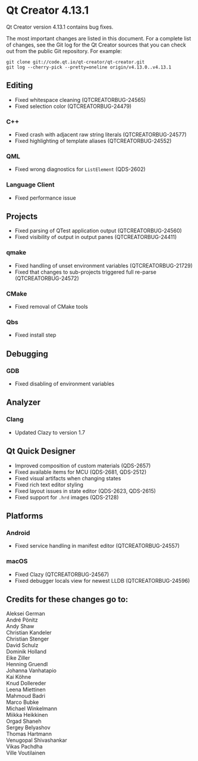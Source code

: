 Qt Creator 4.13.1
=================

Qt Creator version 4.13.1 contains bug fixes.

The most important changes are listed in this document. For a complete
list of changes, see the Git log for the Qt Creator sources that
you can check out from the public Git repository. For example:

    git clone git://code.qt.io/qt-creator/qt-creator.git
    git log --cherry-pick --pretty=oneline origin/v4.13.0..v4.13.1

Editing
-------

* Fixed whitespace cleaning (QTCREATORBUG-24565)
* Fixed selection color (QTCREATORBUG-24479)

### C++

* Fixed crash with adjacent raw string literals (QTCREATORBUG-24577)
* Fixed highlighting of template aliases (QTCREATORBUG-24552)

### QML

* Fixed wrong diagnostics for `ListElement` (QDS-2602)

### Language Client

* Fixed performance issue

Projects
--------

* Fixed parsing of QTest application output (QTCREATORBUG-24560)
* Fixed visibility of output in output panes (QTCREATORBUG-24411)

### qmake

* Fixed handling of unset environment variables (QTCREATORBUG-21729)
* Fixed that changes to sub-projects triggered full re-parse
  (QTCREATORBUG-24572)

### CMake

* Fixed removal of CMake tools

### Qbs

* Fixed install step

Debugging
---------

### GDB

* Fixed disabling of environment variables

Analyzer
--------

### Clang

* Updated Clazy to version 1.7

Qt Quick Designer
-----------------

* Improved composition of custom materials (QDS-2657)
* Fixed available items for MCU (QDS-2681, QDS-2512)
* Fixed visual artifacts when changing states
* Fixed rich text editor styling
* Fixed layout issues in state editor (QDS-2623, QDS-2615)
* Fixed support for `.hrd` images (QDS-2128)

Platforms
---------

### Android

* Fixed service handling in manifest editor (QTCREATORBUG-24557)

### macOS

* Fixed Clazy (QTCREATORBUG-24567)
* Fixed debugger locals view for newest LLDB (QTCREATORBUG-24596)

Credits for these changes go to:
--------------------------------
Aleksei German  
André Pönitz  
Andy Shaw  
Christian Kandeler  
Christian Stenger  
David Schulz  
Dominik Holland  
Eike Ziller  
Henning Gruendl  
Johanna Vanhatapio  
Kai Köhne  
Knud Dollereder  
Leena Miettinen  
Mahmoud Badri  
Marco Bubke  
Michael Winkelmann  
Miikka Heikkinen  
Orgad Shaneh  
Sergey Belyashov  
Thomas Hartmann  
Venugopal Shivashankar  
Vikas Pachdha  
Ville Voutilainen  
